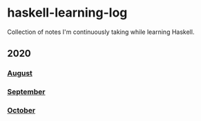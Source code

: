 # haskell-learning-log
Collection of notes I'm continuously taking while learning Haskell.

## 2020
### [August](https://github.com/Radicalautistt/haskell-learning-log/blob/master/2020/august.md)
### [September](https://github.com/Radicalautistt/haskell-learning-log/blob/master/2020/september.md)
### [October](https://github.com/Radicalautistt/haskell-learning-log/blob/master/2020/october.md)
